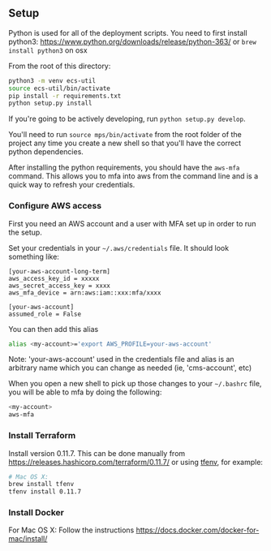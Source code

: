 ## Setup

Python is used for all of the deployment scripts. You need to first install python3: https://www.python.org/downloads/release/python-363/ or `brew install python3` on osx

From the root of this directory:
```sh
python3 -m venv ecs-util
source ecs-util/bin/activate
pip install -r requirements.txt
python setup.py install
```
 
If you're going to be actively developing, run `python setup.py develop`.

You'll need to run `source mps/bin/activate` from the root folder of the project any time you create a new shell so that you'll have the correct python dependencies.

After installing the python requirements, you should have the `aws-mfa` command. This allows you to mfa into aws from the command line and is a quick way to refresh your credentials.

### Configure AWS access

First you need an AWS account and a user with MFA set up in order to run the setup.

Set your credentials in your `~/.aws/credentials` file. It should look something like:

```
[your-aws-account-long-term]
aws_access_key_id = xxxxx
aws_secret_access_key = xxxx
aws_mfa_device = arn:aws:iam::xxx:mfa/xxxx

[your-aws-account]
assumed_role = False
```


You can then add this alias

```sh
alias <my-account>='export AWS_PROFILE=your-aws-account'
```

Note: 'your-aws-account' used in the credentials file and alias is an arbitrary name which you can change as needed (ie, 'cms-account', etc)

When you open a new shell to pick up those changes to your `~/.bashrc` file, you will be able to mfa by doing the following:

```sh
<my-account>
aws-mfa
```

### Install Terraform

Install version 0.11.7. This can be done manually from
https://releases.hashicorp.com/terraform/0.11.7/ or using [tfenv](https://github.com/kamatama41/tfenv), for example:

```sh
# Mac OS X:
brew install tfenv
tfenv install 0.11.7
```

### Install Docker

For Mac OS X: Follow the instructions https://docs.docker.com/docker-for-mac/install/
